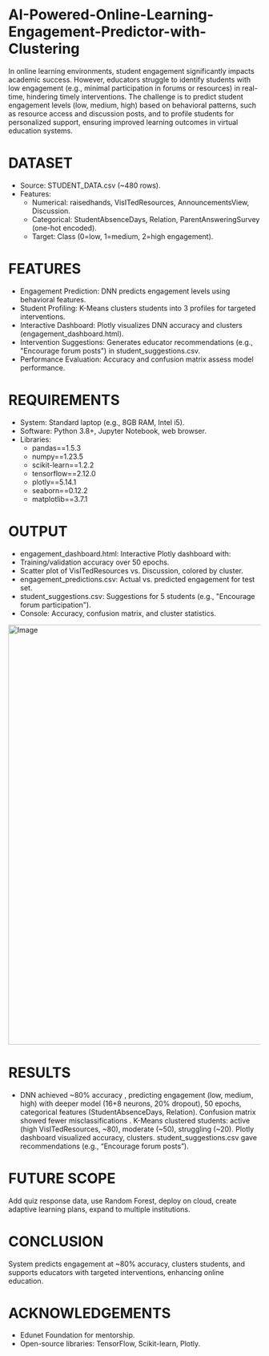 # AI-Powered-Online-Learning-Engagement-Predictor-with-Clustering
In online learning environments, student engagement significantly impacts academic success. However, educators struggle to identify students with low engagement (e.g., minimal participation in forums or resources) in real-time, hindering timely interventions. The challenge is to predict student engagement levels (low, medium, high) based on behavioral patterns, such as resource access and discussion posts, and to profile students for personalized support, ensuring improved learning outcomes in virtual education systems.

# DATASET
* Source: STUDENT_DATA.csv (~480 rows).
* Features:
    * Numerical: raisedhands, VisITedResources, AnnouncementsView, Discussion.
    * Categorical: StudentAbsenceDays, Relation, ParentAnsweringSurvey (one-hot encoded).
    * Target: Class (0=low, 1=medium, 2=high engagement).


# FEATURES
* Engagement Prediction: DNN predicts engagement levels using behavioral features.
* Student Profiling: K-Means clusters students into 3 profiles for targeted interventions.
* Interactive Dashboard: Plotly visualizes DNN accuracy and clusters (engagement_dashboard.html).
* Intervention Suggestions: Generates educator recommendations (e.g., "Encourage forum posts") in student_suggestions.csv.
* Performance Evaluation: Accuracy and confusion matrix assess model performance.

# REQUIREMENTS
* System: Standard laptop (e.g., 8GB RAM, Intel i5).
* Software: Python 3.8+, Jupyter Notebook, web browser.
* Libraries:
    * pandas==1.5.3
    * numpy==1.23.5
    * scikit-learn==1.2.2
    * tensorflow==2.12.0
    * plotly==5.14.1
    * seaborn==0.12.2
    * matplotlib==3.7.1

# OUTPUT
* engagement_dashboard.html: Interactive Plotly dashboard with:
* Training/validation accuracy over 50 epochs.
* Scatter plot of VisITedResources vs. Discussion, colored by cluster.
* engagement_predictions.csv: Actual vs. predicted engagement for test set.
* student_suggestions.csv: Suggestions for 5 students (e.g., "Encourage forum participation").
* Console: Accuracy, confusion matrix, and cluster statistics.
  
<img width="838" alt="Image" src="https://github.com/user-attachments/assets/74d32003-218d-47ff-bc28-06e09cc49e90" />

# RESULTS
* DNN achieved ~80% accuracy , predicting engagement (low, medium, high) with deeper model (16+8 neurons, 20% dropout), 50 epochs, categorical features (StudentAbsenceDays, Relation). Confusion matrix showed fewer misclassifications . K-Means clustered students: active (high VisITedResources, ~80), moderate (~50), struggling (~20). Plotly dashboard visualized accuracy, clusters. student_suggestions.csv gave recommendations (e.g., “Encourage forum posts”).

# FUTURE SCOPE
Add quiz response data, use Random Forest, deploy on cloud, create adaptive learning plans, expand to multiple institutions.

# CONCLUSION
System predicts engagement at ~80% accuracy, clusters students, and supports educators with targeted interventions, enhancing online education.

# ACKNOWLEDGEMENTS
* Edunet Foundation for mentorship.
* Open-source libraries: TensorFlow, Scikit-learn, Plotly.
